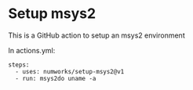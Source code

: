 # Setup msys2

This is a GitHub action to setup an msys2 environment

In actions.yml:

```
steps:
  - uses: numworks/setup-msys2@v1
  - run: msys2do uname -a
```
